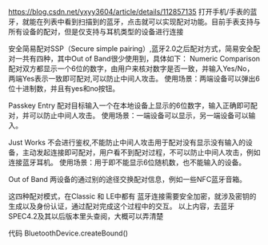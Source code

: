 
https://blog.csdn.net/yxyy3604/article/details/112857135
打开手机/手表的蓝牙，就能在列表中看到扫描到的蓝牙，点击就可以实现配对功能。目前手表支持与所有设备的配对，但是仅支持与耳机类型的设备进行连接

安全简易配对SSP（Secure simple pairing）,蓝牙2.0之后配对方式，简易安全配对一共有四种，其中Out of Band很少使用到，具体如下：
Numeric Comparison
配对双方都显示一个6位的数字，由用户来核对数字是否一致，并输入Yes/No，两端Yes表示一致即可配对,可以防止中间人攻击。
使用场景：两端设备可以弹出6位十进制数，并且有yes和no按钮。

Passkey Entry
配对目标输入一个在本地设备上显示的6位数字，输入正确即可配对，并可以防止中间人攻击。
使用场景：一端设备可以显示，另一端设备可以输入。

Just Works
不会进行鉴权,不能防止中间人攻击用于配对没有显示没有输入的设备，主动发起连接即可配对，用户看不到配对过程，不可以防止中间人攻击，例如连接蓝牙耳机。
使用场景：用于即不能显示6位随机数，也不能输入的设备。

Out of Band
两设备的通过别的途径交换配对信息，例如一些NFC蓝牙音箱。

这四种配对模式，在Classic 和 LE中都有 蓝牙连接需要安全加密，就涉及密钥的生成以及身份认证，通过配对完成这个过程中的交互。
以上内容，去蓝牙SPEC4.2及其以后版本里头查阅，大概可以弄清楚


代码
BluetoothDevice.createBound()